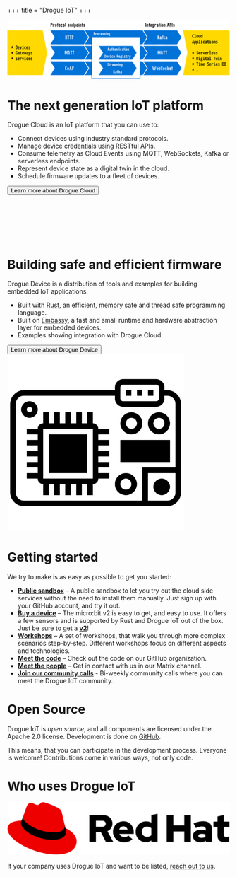 +++
title = "Drogue IoT"
+++


<div class="feature_column">

<div class="feature_column_left secondary">
<img style="max-width: 100%;" src="overview.svg" alt="Drogue Cloud overview" />
</div>

<div class="feature_column_right secondary">
<h1 style="text-align: left;">The next generation IoT platform</h1>
<div class="column_text text">
Drogue Cloud is an IoT platform that you can use to:

* Connect devices using industry standard protocols.
* Manage device credentials using RESTful APIs.
* Consume telemetry as Cloud Events using MQTT, WebSockets, Kafka or serverless endpoints.
* Represent device state as a digital twin in the cloud.
* Schedule firmware updates to a fleet of devices.
</div>

<div class="column_button">
<a href="https://book.drogue.io/drogue-cloud/dev/index.html"><button class="mediumbutton">Learn more about Drogue Cloud</button></a>
</div>
</div>


</div>

<div class="feature_column">

<div style="padding-top: 100px;">
</div>

<div class="feature_column_left secondary">
<h1>Building safe and efficient firmware</h1>
<div class="column_text text">
Drogue Device is a distribution of tools and examples for building embedded IoT applications.

* Built with <a href="https://www.rust-lang.org">Rust</a>, an efficient, memory safe and thread safe programming language.
* Built on <a href="https://embassy.dev">Embassy</a>, a fast and small runtime and hardware abstraction layer for embedded devices.
* Examples showing integration with Drogue Cloud.
</div>

<div class="column_button">
<a href="https://book.drogue.io/drogue-device/dev/index.html"><button class="mediumbutton">Learn more about Drogue Device</button></a>
</div>
</div>

<div class="feature_column_right secondary">
<img style="max-height: 400px; position: relative;" src="board.png" alt="Device board" />
</div>

</div>

<div class="bodycontent text">

<h1>Getting started</h1>
We try to make is as easy as possible to get you started:

* **[Public sandbox](https://sandbox.drogue.cloud)** – A public sandbox to let you try out the cloud side services without the need to install them manually. Just sign up with your GitHub account, and try it out.
* **[Buy a device](https://microbit.org/buy/?version=microbitV2)** – The micro:bit v2 is easy to get, and easy to use. It offers a few sensors and is supported by Rust and Drogue IoT out of the box. Just be sure to get a <u>**v2**</u>!
* **[Workshops](https://book.drogue.io/drogue-workshops/index.html)** – A set of workshops, that walk you through more complex scenarios step-by-step. Different workshops focus on different aspects and technologies.
* **[Meet the code](https://github.com/drogue-iot)** – Check out the code on our GitHub organization.
* **[Meet the people](https://matrix.to/#/#drogue-iot:matrix.org)** – Get in contact with us in our Matrix channel.
* **[Join our community calls](https://hackmd.io/@drogue/S1-3dZhIu)** - Bi-weekly community calls where you can meet the Drogue IoT community.

<h1>Open Source</h1>

Drogue IoT is *open source*, and all components are licensed under the Apache 2.0 license.  Development is done on [GitHub](https://github.com/drogue-iot).

This means, that you can participate in the development process. Everyone is welcome! Contributions come in various
ways, not only code.

<h1>Who uses Drogue IoT</h1>

<div class="feature_overview">
<div class="feature_wrapper evenly text">

<div class="feature_item">
<a href="https://www.redhat.com"><img src="red_hat_logo.png" alt="Red Hat Logo" class="feature_using" /></a>
</div>
</div>
</div>

If your company uses Drogue IoT and want to be listed, [reach out to us](https://matrix.to/#/#drogue-iot:matrix.org).


</div>
